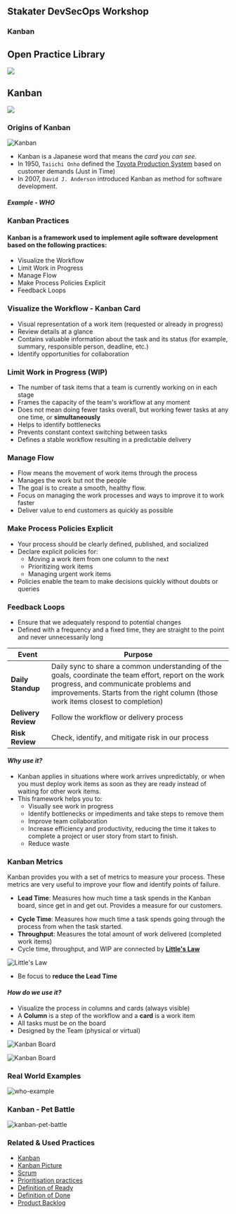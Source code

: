 <!-- .slide: data-background-image="images/RH_NewBrand_Background.png" -->
## Stakater DevSecOps Workshop <!-- {.element: class="course-title"} -->
### Kanban <!-- {.element: class="title-color"} -->


<!-- .slide: data-background-size="stretch" data-background-image="images/opl-logo.png", class="white-style" -->
<div class="r-stack">
<div class="fragment fade-out" data-fragment-index="0" >
  <h2>Open Practice Library</h2>
  <img src="images/opl-complete.png">
</div>
<div class="fragment current-visible" data-fragment-index="0" >
  <h2>Kanban</h2>
  <a target="_blank" href="https://openpracticelibrary.com/practice/kanban/">
  <img src="images/opl-delivery.png">
  </a>
</div>
</div>



### Origins of Kanban
![Kanban](images/kanban/toyota-production-system.png) <!-- {.element: class="inline-image"} -->
* Kanban is a Japanese word that means the _card you can see_.
* In 1950, `Taiichi Onho` defined the [Toyota Production System](http://www.toyota-global.com/company/vision_philosophy/toyota_production_system/origin_of_the_toyota_production_system.html) based on customer demands (Just in Time)
* In 2007, `David J. Anderson` introduced Kanban as method for software development.



##### Example - WHO<!-- .element: class="title-bottom-left" -->
<!-- .slide: data-background-size="contain" data-background-image="images/kanban/who-kanban.png", class="white-style" -->



### Kanban Practices

#### Kanban is a framework used to implement agile software development based on the following practices:
* Visualize the Workflow
* Limit Work in Progress
* Manage Flow
* Make Process Policies Explicit
* Feedback Loops




### Visualize the Workflow - Kanban Card

* Visual representation of a work item (requested or already in progress)
* Review details at a glance
* Contains valuable information about the task and its status (for example, summary, responsible person, deadline, etc.)
* Identify opportunities for collaboration



### Limit Work in Progress (WIP)

* The number of task items that a team is currently working on in each stage
* Frames the capacity of the team's workflow at any moment
* Does not mean doing fewer tasks overall, but working fewer tasks at any one time, or **simultaneously**
* Helps to identify bottlenecks
* Prevents constant context switching between tasks
* Defines a stable workflow resulting in a predictable delivery



### Manage Flow

* Flow means the movement of work items through the process
* Manages the work but not the people
* The goal is to create a smooth, healthy flow.
* Focus on managing the work processes and ways to improve it to work faster
* Deliver value to end customers as quickly as possible



### Make Process Policies Explicit

* Your process should be clearly defined, published, and socialized
* Declare explicit policies for:
  - Moving a work item from one column to the next
  - Prioritizing work items
  - Managing urgent work items
* Policies enable the team to make decisions quickly without doubts or queries



### Feedback Loops

* Ensure that we adequately respond to potential changes
* Defined with a frequency and a fixed time, they are straight to the point and never unnecessarily long

| Event | Purpose |
| --- | --- |
| **Daily Standup** | Daily sync to share a common understanding of the goals, coordinate the team effort, report on the work progress, and communicate problems and improvements. Starts from the right column (those work items closest to completion) |
| **Delivery Review** | Follow the workflow or delivery process
| **Risk Review** | Check, identify, and mitigate risk in our process |



#### _Why use it?_

* Kanban applies in situations where work arrives unpredictably, or when you must deploy work items as soon as they are ready instead of waiting for other work items.
* This framework helps you to:
  - Visually see work in progress
  - Identify bottlenecks or impediments and take steps to remove them
  - Improve team collaboration
  - Increase efficiency and productivity, reducing the time it takes to complete a project or user story from start to finish.
  - Reduce waste



### Kanban Metrics
Kanban provides you with a set of metrics to measure your process. These metrics are very useful to improve your flow and identify points of failure.

* **Lead Time**: Measures how much time a task spends in the Kanban board, since get in and get out. Provides a measure for our customers.
<!--TechEdit: "get in and get out" is not defined anywhere as to what that means. Time on the board since what exactly? Please confirm that this will be well understood by students and instructors. It's oddly constructed. If it's a known term should we put it it quotes? -->
* **Cycle Time**: Measures how much time a task spends going through the process from when the task started.
* **Throughput**: Measures the total amount of work delivered (completed work items)
* Cycle time, throughput, and WIP are connected by **[Little's Law](https://en.wikipedia.org/wiki/Little%27s_law)**

![Little's Law](images/kanban/kanban-littles-law.png)

* Be focus to **reduce the Lead Time**

<!--TechEdit: This last one has a grammar problem and I'm not sure what is intended. Should this say "Be focused to reduce lead time? Be focused on what? Maybe this relates to my question about "get in get out" in the same bullet? -->



#### _How do we use it?_

* Visualize the process in columns and cards (always visible)
* A **Column** is a step of the workflow and a **card** is a work item
* All tasks must be on the board
* Designed by the Team (physical or virtual)

![Kanban Board](images/kanban/kanban-board.png) <!-- {.element: class="" style="height:350px"} -->



![Kanban Board](images/kanban/kanban-board-2.png)



### Real World Examples
![who-example](images/kanban/who-kanban.png)




### Kanban - Pet Battle
![kanban-pet-battle](images/kanban/kanban-pb.png)



<!-- .slide: data-background-image="images/book-background.jpeg", class="black-style"  data-background-opacity="0.3" -->
### Related & Used Practices
- [Kanban](https://openpracticelibrary.com/practice/kanban/)
- [Kanban Picture](https://openpracticelibrary.com/practice/kanban-picture/)
- [Scrum](https://openpracticelibrary.com/practice/)
- [Prioritisation practices](https://openpracticelibrary.com/practice/)
- [Definition of Ready](https://openpracticelibrary.com/practice/definition-of-ready/)
- [Definition of Done](https://openpracticelibrary.com/practice/definition-of-done)
- [Product Backlog](https://openpracticelibrary.com/practice/)
